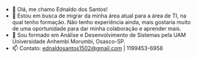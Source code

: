 - 👋 Olá, me chamo Ednaldo dos Santos!
- 👀 Estou em busca de migrar da minha área atual para a área de TI, na qual tenho formação. Não tenho experiência ainda,
  mais gostaria muito de uma oportunidade para dar minha colaboração e aprender mais.
- 🌱 Sou formado em Análise e Desenvolvimento de Sistemas pela UAM Universidade Anhembi Morumbi, Osasco-SP.
- 📫 Contato: ednaldosantos1502@gmail.com | 1199453-6958
